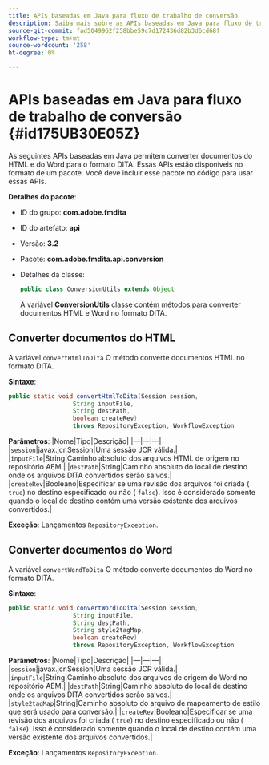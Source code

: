 ```yaml
---
title: APIs baseadas em Java para fluxo de trabalho de conversão
description: Saiba mais sobre as APIs baseadas em Java para fluxo de trabalho de conversão
source-git-commit: fad5049962f258bbe59c7d172436d82b3d6cd68f
workflow-type: tm+mt
source-wordcount: '258'
ht-degree: 0%

---
```



# APIs baseadas em Java para fluxo de trabalho de conversão {#id175UB30E05Z}

As seguintes APIs baseadas em Java permitem converter documentos do HTML e do Word para o formato DITA. Essas APIs estão disponíveis no formato de um pacote. Você deve incluir esse pacote no código para usar essas APIs.

**Detalhes do pacote**:

- ID do grupo: **com.adobe.fmdita**

- ID do artefato: **api**

- Versão: **3.2**

- Pacote: **com.adobe.fmdita.api.conversion**

- Detalhes da classe:

  ```JAVA
  public class ConversionUtils extends Object
  ```

  A variável **ConversionUtils** classe contém métodos para converter documentos HTML e Word no formato DITA.


## Converter documentos do HTML

A variável `convertHtmlToDita` O método converte documentos HTML no formato DITA.

**Sintaxe**:

```JAVA
public static void convertHtmlToDita(Session session, 
                  String inputFile, 
                  String destPath, 
                  boolean createRev) 
                  throws RepositoryException, WorkflowException
```

**Parâmetros**: |Nome|Tipo|Descrição| |—|—|—| |`session`|javax.jcr.Session|Uma sessão JCR válida.| |`inputFile`|String|Caminho absoluto dos arquivos HTML de origem no repositório AEM.| |`destPath`|String|Caminho absoluto do local de destino onde os arquivos DITA convertidos serão salvos.| |`createRev`|Booleano|Especificar se uma revisão dos arquivos foi criada \( `true`\) no destino especificado ou não \( `false`\). Isso é considerado somente quando o local de destino contém uma versão existente dos arquivos convertidos.|

**Exceção**: Lançamentos `RepositoryException`.

## Converter documentos do Word

A variável ``convertWordToDita`` O método converte documentos do Word no formato DITA.

**Sintaxe**:

```JAVA
public static void convertWordToDita(Session session, 
                  String inputFile,
                  String destPath, 
                  String style2tagMap, 
                  boolean createRev) 
                  throws RepositoryException, WorkflowException
```

**Parâmetros**: |Nome|Tipo|Descrição| |—|—|—| |`session`|javax.jcr.Session|Uma sessão JCR válida.| |`inputFile`|String|Caminho absoluto dos arquivos de origem do Word no repositório AEM.| |`destPath`|String|Caminho absoluto do local de destino onde os arquivos DITA convertidos serão salvos.| |`style2tagMap`|String|Caminho absoluto do arquivo de mapeamento de estilo que será usado para conversão.| |`createRev`|Booleano|Especificar se uma revisão dos arquivos foi criada \( `true`\) no destino especificado ou não \( `false`\). Isso é considerado somente quando o local de destino contém uma versão existente dos arquivos convertidos.|

**Exceção**: Lançamentos `RepositoryException`.

